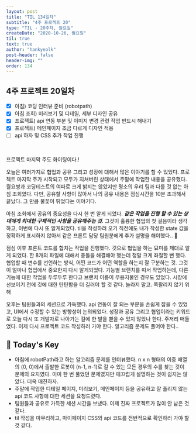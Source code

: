 ```yaml
---
layout: post
title: "TIL 134일차"
subtitle: "4주 프로젝트 20"
type: "TIL - 20주차, 월요일"
createDate: "2020-10-26, 월요일"
til: true
text: true
author: "hankyeolk"
post-header: false
header-img: ""
order: 134
---
```


## 4주 프로젝트 20일차

- [x] 아침) 코딩 인터뷰 준비 (robotpath) <br />
- [x] 아침 조회) 미리보기 및 디테일, 세부 디자인 공유 <br />
- [x] 프로젝트) api 연동 부분 및 이미지 변경 관련 작업 반드시 해내기 <br />
- [x] 프로젝트) 메인페이지 조금 다르게 디자인 적용 <br />
- [ ] api 하자 및 CSS 추가 작업 진행 <br />

<br />

프로젝트 마지막 주도 화이팅이다.! <br />

오늘은 여러가지로 협업과 공유 그리고 성장에 대해서 많은 이야기를 할 수 있었다. 프로젝트 마지막 주가 시작되고 모두가 지쳐버린 상태에서 주말에 작업한 내용을 공유했다. 월요병과 코딩테스트의 여파로 크게 밝지는 않았지만 평소의 우리 팀과 다를 것 없는 아침 조회였다. 다만, 공유할 사항이 많아서 나의 공유 내용은 점심시간을 10분 초과해서 끝났다. 그 만큼 불꽃이 튀었다는 이야기다. <br />

아침 조회에서 공유의 중요성을 다시 한 번 알게 되었다. **_같은 작업을 진행 할 수 있는 상대에게 최대한 구체적인 사항을 공유해주는 것._** 그것이 훌륭한 협업의 첫 걸음이라 생각하고, 이번에 다시 또 알게되었다. til을 작성하러 오기 직전에도 내가 작성한 state 값을 정확하게 표시하지 않아서 같은 프론트 담당 팀원분에게 추가 설명을 해야했다.. 🙁 <br/>

점심 이후 프론트 코드를 합치는 작업을 진행했다. 깃으로 협업을 하는 묘미를 제대로 알게 되었다. 한 8개의 파일에 대해서 충돌을 해결해야 했는데 정말 크게 좌절할 뻔 했다. 협업할 때 변수를 선언하는 방식, 어떤 코드가 어떤 역할을 하는지 잘 구분하는 것. 그것이 얼마나 협업에서 중요한지 다시 알게되었다. 기능별 브랜치를 따서 작업하는데, 다른 기능에 대한 작업을 두루두루 한다고 브랜치 이름이 무용지물인 경우도 있었다. 시장에 선보이기 전에 깃에 대한 탄탄함을 더 길러야 할 것 같다. 놀라지 말고. 쪽팔리지 않기 위해 <br />

오후는 팀원들과의 세션으로 가득했다. api 연동이 잘 되는 부분을 손쉽게 잡을 수 있었고, UI에서 수정할 수 있는 방향성이 논의되었다. 성장과 공유 그리고 협업이라는 키워드로 오늘 다시 또 개발자로 나아가는 길에 한 발을 뻗을 수 있지 않았나 한다. 주저리 떠들었다. 이제 다시 프로젝트 코드 작성하러 가야 한다. 알고리즘 문제도 풀어야 한다.. <br/>

## 🦄 Today's Key

- 아침에 robotPath라고 하는 알고리즘 문제를 인터뷰했다. n x n 형태의 이중 배열의 (0, 0)에서 출발한 로봇이 (n-1, n-1)로 갈 수 있는 모든 경우의 수를 찾는 것이 문제의 요지였다. 이미 한 번 풀었던 문제였지만 매끄럽게 설명하는 것이 쉽지는 않았다. 더욱 매진하자.
- 주말에 작업한 디테일 페이지, 미리보기, 메인페이지 등을 공유하고 잘 풀리지 않는 api 코드 사항에 대한 세션을 요청드렸다.
- 팀원들과 공유로 가득한 세션 시간을 보냈다. 이제 진짜 프로젝트가 많이 안 남은 것 같다.
- til 작성을 마무리하고, 마이페이지 CSS와 api 코드를 전반적으로 확인하러 가야 할 것 같다.
